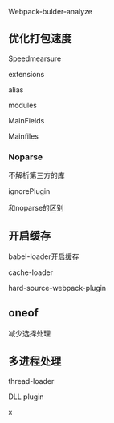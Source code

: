 Webpack-bulder-analyze

## 优化打包速度

Speedmearsure

extensions

alias

modules



MainFields

Mainfiles



### Noparse

不解析第三方的库



ignorePlugin

和noparse的区别



## 开启缓存

babel-loader开启缓存

cache-loader

hard-source-webpack-plugin



## oneof

减少选择处理



## 多进程处理

thread-loader



DLL plugin

x





